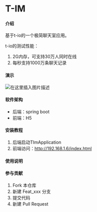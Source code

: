 # T-IM

#### 介绍
基于t-io的一个极简聊天室应用。

t-io的测试性能：
1. 2G内存，可支持30万人同时在线
2. 每秒支持1000万条聊天记录

#### 演示

![在这里插入图片描述](https://img-blog.csdnimg.cn/5d5419a9af8343f2bd1ff91f4e9f509a.png#pic_center)

#### 软件架构
- 后端：spring boot 
- 前端：H5

#### 安装教程

1.  后端启动TImApplication
2.  前端访问：http://192.168.1.6/index.html

#### 使用说明


#### 参与贡献

1.  Fork 本仓库
2.  新建 Feat_xxx 分支
3.  提交代码
4.  新建 Pull Request
